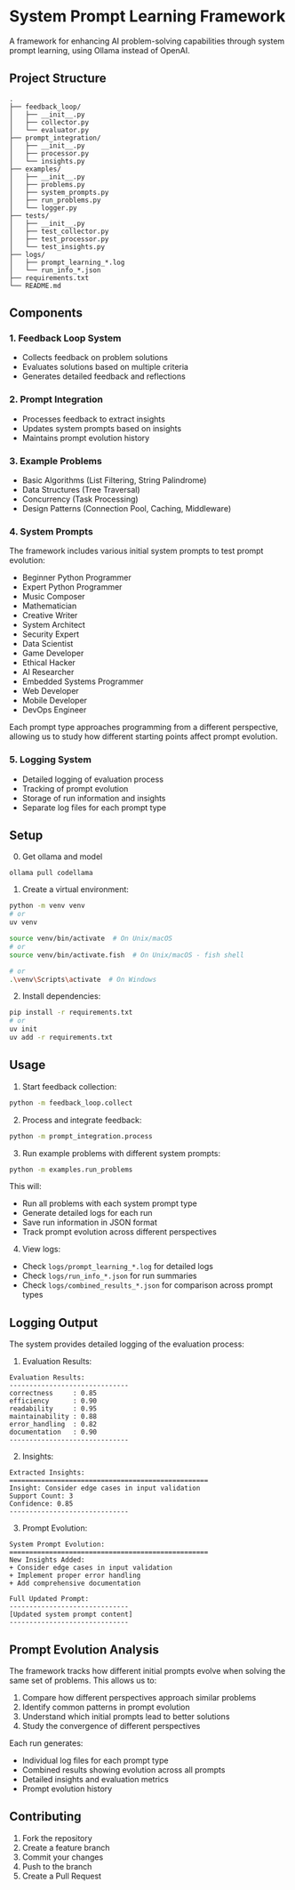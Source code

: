 # System Prompt Learning Framework

A framework for enhancing AI problem-solving capabilities through system prompt learning, using Ollama instead of OpenAI.

## Project Structure

```
.
├── feedback_loop/
│   ├── __init__.py
│   ├── collector.py
│   └── evaluator.py
├── prompt_integration/
│   ├── __init__.py
│   ├── processor.py
│   └── insights.py
├── examples/
│   ├── __init__.py
│   ├── problems.py
│   ├── system_prompts.py
│   ├── run_problems.py
│   └── logger.py
├── tests/
│   ├── __init__.py
│   ├── test_collector.py
│   ├── test_processor.py
│   └── test_insights.py
├── logs/
│   ├── prompt_learning_*.log
│   └── run_info_*.json
├── requirements.txt
└── README.md
```

## Components

### 1. Feedback Loop System
- Collects feedback on problem solutions
- Evaluates solutions based on multiple criteria
- Generates detailed feedback and reflections

### 2. Prompt Integration
- Processes feedback to extract insights
- Updates system prompts based on insights
- Maintains prompt evolution history

### 3. Example Problems
- Basic Algorithms (List Filtering, String Palindrome)
- Data Structures (Tree Traversal)
- Concurrency (Task Processing)
- Design Patterns (Connection Pool, Caching, Middleware)

### 4. System Prompts
The framework includes various initial system prompts to test prompt evolution:
- Beginner Python Programmer
- Expert Python Programmer
- Music Composer
- Mathematician
- Creative Writer
- System Architect
- Security Expert
- Data Scientist
- Game Developer
- Ethical Hacker
- AI Researcher
- Embedded Systems Programmer
- Web Developer
- Mobile Developer
- DevOps Engineer

Each prompt type approaches programming from a different perspective, allowing us to study how different starting points affect prompt evolution.

### 5. Logging System
- Detailed logging of evaluation process
- Tracking of prompt evolution
- Storage of run information and insights
- Separate log files for each prompt type

## Setup

0. Get ollama and model
```
ollama pull codellama
```

1. Create a virtual environment:
```bash
python -m venv venv
# or
uv venv

source venv/bin/activate  # On Unix/macOS
# or 
source venv/bin/activate.fish  # On Unix/macOS - fish shell

# or
.\venv\Scripts\activate  # On Windows
```

2. Install dependencies:
```bash
pip install -r requirements.txt
# or 
uv init
uv add -r requirements.txt
```

## Usage

1. Start feedback collection:
```bash
python -m feedback_loop.collect
```

2. Process and integrate feedback:
```bash
python -m prompt_integration.process
```

3. Run example problems with different system prompts:
```bash
python -m examples.run_problems
```

This will:
- Run all problems with each system prompt type
- Generate detailed logs for each run
- Save run information in JSON format
- Track prompt evolution across different perspectives

4. View logs:
- Check `logs/prompt_learning_*.log` for detailed logs
- Check `logs/run_info_*.json` for run summaries
- Check `logs/combined_results_*.json` for comparison across prompt types

## Logging Output

The system provides detailed logging of the evaluation process:

1. Evaluation Results:
```
Evaluation Results:
------------------------------
correctness     : 0.85
efficiency      : 0.90
readability     : 0.95
maintainability : 0.88
error_handling  : 0.82
documentation   : 0.90
------------------------------
```

2. Insights:
```
Extracted Insights:
==================================================
Insight: Consider edge cases in input validation
Support Count: 3
Confidence: 0.85
------------------------------
```

3. Prompt Evolution:
```
System Prompt Evolution:
==================================================
New Insights Added:
+ Consider edge cases in input validation
+ Implement proper error handling
+ Add comprehensive documentation

Full Updated Prompt:
------------------------------
[Updated system prompt content]
------------------------------
```

## Prompt Evolution Analysis

The framework tracks how different initial prompts evolve when solving the same set of problems. This allows us to:

1. Compare how different perspectives approach similar problems
2. Identify common patterns in prompt evolution
3. Understand which initial prompts lead to better solutions
4. Study the convergence of different perspectives

Each run generates:
- Individual log files for each prompt type
- Combined results showing evolution across all prompts
- Detailed insights and evaluation metrics
- Prompt evolution history

## Contributing

1. Fork the repository
2. Create a feature branch
3. Commit your changes
4. Push to the branch
5. Create a Pull Request 